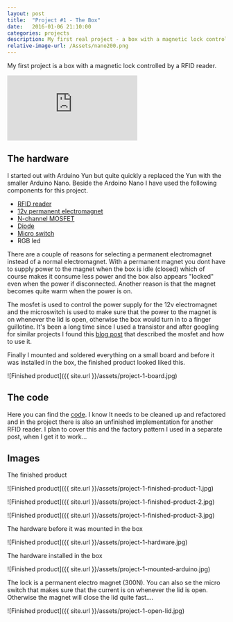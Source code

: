 ```yaml
---
layout: post
title:  "Project #1 - The Box"
date:   2016-01-06 21:10:00
categories: projects
description: My first real project - a box with a magnetic lock controlled by a RFID reader and a permanent electromagnet. New cards can be added by first swiping an Add-card. 
relative-image-url: /Assets/nano200.png
---
```


My first project is a box with a magnetic lock controlled by a RFID reader. 

<div class="video-container">
<iframe src="https://www.youtube.com/embed/lzfL9Y77STQ" frameborder="0" allowfullscreen></iframe>
</div>

The hardware
------------

I started out with Arduino Yun but quite quickly a replaced the Yun with the smaller Arduino Nano. Beside the Ardoino Nano I have used the following components for this project.

* [RFID reader]
* [12v permanent electromagnet]
* [N-channel MOSFET]
* [Diode]
* [Micro switch] 
* RGB led 

There are a couple of reasons for selecting a permanent electromagnet instead of a normal electromagnet. With a permanent magnet you dont have to supply power to the magnet when the box is idle (closed) which of course makes it consume less power and the box also appears "locked" even when the power if disconnected. Another reason is that the magnet becomes quite warm when the power is on.
 
The mosfet is used to control the power supply for the 12v electromagnet and the microswitch is used to make sure that the power to the magnet is on whenever the lid is open, otherwise the box would turn in to a finger guillotine. It's been a long time since I used a transistor and after googling for similar projects I found this [blog post] that described the mosfet and how to use it. 

Finally I mounted and soldered everything on a small board and before it was installed in the box, the finished product looked liked this. 

![Finished product]({{ site.url }}/assets/project-1-board.jpg)

The code
--------

Here you can find the [code]. I know It needs to be cleaned up and refactored and in the project there is also an unfinished implementation for another RFID reader. I plan to cover this and the factory pattern I used in a separate post, when I get it to work...

Images
------
The finished product

![Finished product]({{ site.url }}/assets/project-1-finished-product-1.jpg)

![Finished product]({{ site.url }}/assets/project-1-finished-product-2.jpg)

![Finished product]({{ site.url }}/assets/project-1-finished-product-3.jpg)

The hardware before it was mounted in the box

![Finished product]({{ site.url }}/assets/project-1-hardware.jpg)

The hardware installed in the box

![Finished product]({{ site.url }}/assets/project-1-mounted-arduino.jpg)

The lock is a permanent electro magnet (300N). You can also se the micro switch that makes sure that the current is on whenever the lid is open. Otherwise the magnet will close the lid quite fast....

![Finished product]({{ site.url }}/assets/project-1-open-lid.jpg)


[code]:https://github.com/pstigenberg/RfidMagneticLockApp
[blog post]:http://bildr.org/2012/03/rfp30n06le-arduino/
[12v permanent electromagnet]:http://www.conrad.se/Permanent-magnetisk-Intertec-ITS-PE3529-12VDC-%2a-12-V%2fDC-M5-300-N.htm?websale8=conrad-swe&pi=506163&ci=SHOP_AREA_83990_0214811
[RFID reader]:http://www.kjell.com/se/sortiment/el/elektronik/arduino/moduler/rfid-lasare-for-arduino-p87911
[N-channel MOSFET]:http://www.electrokit.com/fqp30n06l.49374
[Diode]:http://www.electrokit.com/bb809-do41-30v-20ma.44945
[Micro switch]:http://www.kjell.com/se/sortiment/el/elektronik/elektromekanik/strombrytare/mikrobrytare/superminiatyrbrytare-p36054





